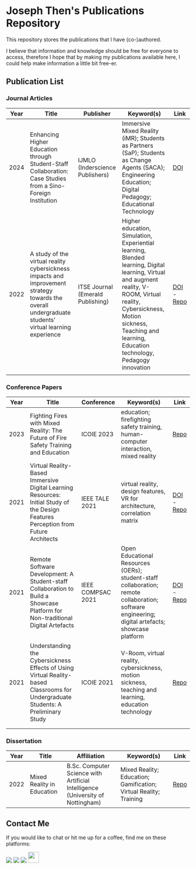 # Joseph Then's Publications Repository
This repository stores the publications that I have (co-)authored.

I believe that information and knowledge should be free for everyone to access, therefore I hope that by making my publications available here, I could help make information a little bit free-er.

## Publication List
### Journal Articles
| Year | Title | Publisher | Keyword(s) | Link |
|------|-------|-----------|------------|------|
| 2024 | Enhancing Higher Education through Student-Staff Collaboration: Case Studies from a Sino-Foreign Institution | IJMLO (Inderscience Publishers) | Immersive Mixed Reality (iMR); Students as Partners (SaP); Students as Change Agents (SACA); Engineering Education; Digital Pedagogy; Educational Technology | [DOI](https://doi.org/10.1504/IJMLO.2025.10067033) |
| 2022 | A study of the virtual reality cybersickness impacts and improvement strategy towards the overall undergraduate students’ virtual learning experience | ITSE Journal (Emerald Publishing) | Higher education, Simulation, Experiential learning, Blended learning, Digital learning, Virtual and augment reality, V-ROOM, Virtual reality, Cybersickness, Motion sickness, Teaching and learning, Education technology, Pedagogy innovation | [DOI](https://doi.org/10.1108/ITSE-10-2021-0193) - [Repo](https://github.com/josephthen3320/publication-repo/blob/9fefe05d8923d299f98dda91eaa8470f478c3dee/Journal%20Articles/10-1108_ITSE-10-2021-0193.pdf)|
|  |  |  |  |  |

### Conference Papers
| Year | Title | Conference | Keyword(s) | Link |
|------|-------|------------|------------|------|
| 2023 | Fighting Fires with Mixed Reality: The Future of Fire Safety Training and Education | ICOIE 2023 | education; firefighting safety training, human-computer interaction, mixed reality | [Repo](https://github.com/josephthen3320/publication-repo/blob/62e6ff4523d7b119769417a43ffb5124a1657259/Conference%20Papers/ICOIE2023_Fighting%20Fires%20with%20Mixed%20Reality%20-%20The%20Future%20of%20Fire%20Safety%20Training%20and%20Education.pdf) |
| 2021 | Virtual Reality-Based Immersive Digital Learning Resources: Initial Study of the Design Features Perception from Future Architects | IEEE TALE 2021 | virtual reality, design features, VR for architecture, correlation matrix | [DOI](https://doi.org/10.1109/TALE52509.2021.9678682) - [Repo](https://github.com/josephthen3320/publication-repo/blob/92428dedfb621ab51858258ef895d6ff2b3322f6/Conference%20Papers/TALE2021_VR-Based%20Immersive%20Digital%20Learning%20Resources%20-%20Initial%20Study%20of%20the%20Design%20Features%20Perception%20from%20Future%20Architects.pdf) |
| 2021 | Remote Software Development: A Student-staff Collaboration to Build a Showcase Platform for Non-traditional Digital Artefacts | IEEE COMPSAC 2021 | Open Educational Resources (OERs); student-staff collaboration; remote collaboration; software engineering; digital artefacts; showcase platform | [DOI](https://doi.org/10.1109/COMPSAC51774.2021.00154) - [Repo](https://github.com/josephthen3320/publication-repo/blob/68ace192db761870f778f00dabfa8d76e513397d/Conference%20Papers/COMPSAC2021_Remote%20Software%20Development%20-%20A%20Student-staff%20Collaboration%20to%20Build%20a%20Showcase%20Platform%20for%20Non-traditional%20Digital%20Artefacts.pdf) |
| 2021 | Understanding the Cybersickness Effects of Using Virtual Reality-based Classrooms for Undergraduate Students: A Preliminary Study | ICOIE 2021 | V-Room, virtual reality, cybersickness, motion sickness, teaching and learning, education technology | [Repo](https://github.com/josephthen3320/publication-repo/blob/68ace192db761870f778f00dabfa8d76e513397d/Conference%20Papers/ICOIE2021_Understanding%20the%20Cybersickness%20Effects%20of%20Using%20VR-based%20Classrooms%20for%20UG%20Students%20-%20A%20Preliminary%20Study.pdf) |
|      |                                                              |                   |                                                              |                                                              |
|  |  |  |  |  |

### Dissertation

| Year | Title                      | Affiliation                                                  | Keyword(s)                                                   | Link                                                         |
| ---- | -------------------------- | ------------------------------------------------------------ | ------------------------------------------------------------ | ------------------------------------------------------------ |
| 2022 | Mixed Reality in Education | B.Sc. Computer Science with Artificial Intelligence (University of Nottingham) | Mixed Reality; Education; Gamification; Virtual Reality; Training | [Repo](https://github.com/josephthen3320/publication-repo/blob/fc05a90cb46e02aac05c7afb71f69642c83167fc/Thesis-Dissertation/JT_dissertation_2022.pdf) |



## Contact Me

If you would like to chat or hit me up for a coffee, find me on these platforms:

<a href="mailto:josephthenara@outlook.com"><img src="https://img.shields.io/badge/Microsoft_Outlook-0078D4?style=for-the-badge&logo=microsoft-outlook&logoColor=white"></a>
<a href="https://www.linkedin.com/in/josephthenara"><img src="https://img.shields.io/badge/LinkedIn-0077B5?style=for-the-badge&logo=linkedin&logoColor=white"></a>
<a href="https://instagram.com/josephthen3320"><img src="https://img.shields.io/badge/Instagram-E4405F?style=for-the-badge&logo=instagram&logoColor=white"></a>
<a href="https://orcid.org/0000-0002-7584-0245"><img src="https://upload.wikimedia.org/wikipedia/commons/0/06/ORCID_iD.svg" width="30px"></a>
